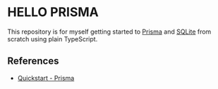 # HELLO PRISMA

This repository is for myself getting started to [Prisma](https://www.prisma.io) and [SQLite](https://www.sqlite.org/index.html) from scratch using plain TypeScript.

## References

- [Quickstart - Prisma](https://www.prisma.io/docs/getting-started/quickstart)
